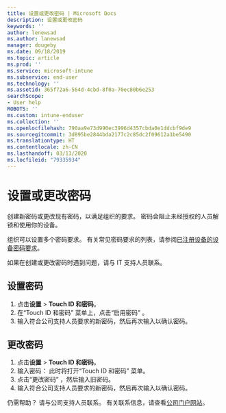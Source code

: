 ```yaml
---
title: 设置或更改密码 | Microsoft Docs
description: 设置或更改密码
keywords: ''
author: lenewsad
ms.author: lanewsad
manager: dougeby
ms.date: 09/18/2019
ms.topic: article
ms.prod: ''
ms.service: microsoft-intune
ms.subservice: end-user
ms.technology: ''
ms.assetid: 365f72a6-564d-4cbd-8f0a-70ec80b6e253
searchScope:
- User help
ROBOTS: ''
ms.custom: intune-enduser
ms.collection: ''
ms.openlocfilehash: 790aa9e73d990ec3996d4357cbda0e1ddcbf9de9
ms.sourcegitcommit: 3d895be2844bda2177c2c85dc2f09612a1be5490
ms.translationtype: HT
ms.contentlocale: zh-CN
ms.lasthandoff: 03/13/2020
ms.locfileid: "79335934"
---
```

# <a name="set-or-change-your-passcode"></a>设置或更改密码

创建新密码或更改现有密码，以满足组织的要求。 密码会阻止未经授权的人员解锁和使用你的设备。 

组织可以设置多个密码要求。 有关常见密码要求的列表，请参阅[已注册设备的设备密码要求](password-does-not-meet-it-administrator-requirements.md)。  

如果在创建或更改密码时遇到问题，请与 IT 支持人员联系。  


## <a name="set-your-passcode"></a>设置密码

1. 点击**设置** > **Touch ID 和密码**。
2. 在“Touch ID 和密码”  菜单上，点击“启用密码”  。
3. 输入符合公司支持人员要求的新密码，然后再次输入以确认密码。

## <a name="change-your-passcode"></a>更改密码

1. 点击**设置** > **Touch ID 和密码**。
2. 输入密码： 此时将打开“Touch ID 和密码”  菜单。
2. 点击“更改密码”  ，然后输入旧密码。
3. 输入符合公司支持人员要求的新密码，然后再次输入以确认密码。

仍需帮助？ 请与公司支持人员联系。 有关联系信息，请查看[公司门户网站](https://go.microsoft.com/fwlink/?linkid=2010980)。
